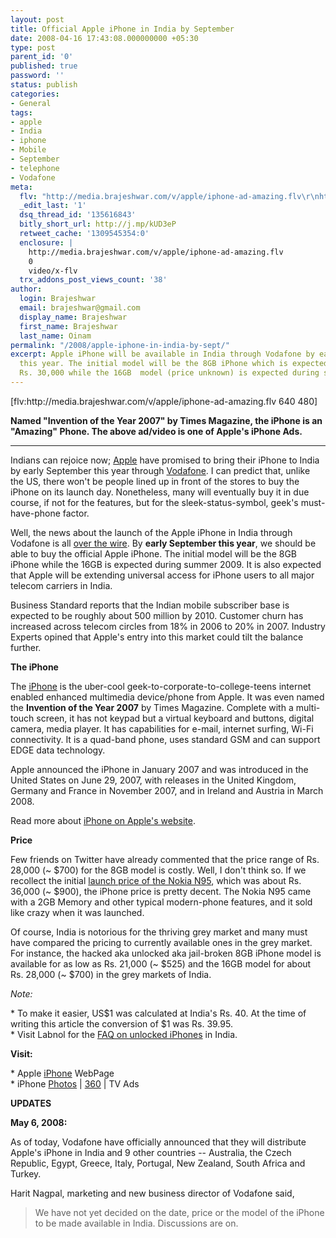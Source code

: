 ```yaml
---
layout: post
title: Official Apple iPhone in India by September
date: 2008-04-16 17:43:08.000000000 +05:30
type: post
parent_id: '0'
published: true
password: ''
status: publish
categories:
- General
tags:
- apple
- India
- iphone
- Mobile
- September
- telephone
- Vodafone
meta:
  flv: "http://media.brajeshwar.com/v/apple/iphone-ad-amazing.flv\r\nhttp://media.brajeshwar.com/v/apple/iphone-ad-amazing.jpg"
  _edit_last: '1'
  dsq_thread_id: '135616843'
  bitly_short_url: http://j.mp/kUD3eP
  retweet_cache: '1309545354:0'
  enclosure: |
    http://media.brajeshwar.com/v/apple/iphone-ad-amazing.flv
    0
    video/x-flv
  trx_addons_post_views_count: '38'
author:
  login: Brajeshwar
  email: brajeshwar@gmail.com
  display_name: Brajeshwar
  first_name: Brajeshwar
  last_name: Oinam
permalink: "/2008/apple-iphone-in-india-by-sept/"
excerpt: Apple iPhone will be available in India through Vodafone by early September
  this year. The initial model will be the 8GB iPhone which is expected to be under
  Rs. 30,000 while the 16GB  model (price unknown) is expected during summer 2009.
---
```

<p>[flv:http://media.brajeshwar.com/v/apple/iphone-ad-amazing.flv 640 480]</p>
<p><strong>Named "Invention of the Year 2007" by Times Magazine, the iPhone is an "Amazing" Phone. The above ad/video is one of Apple's iPhone Ads.</strong><br />
<hr />

<p>Indians can rejoice now; <a href="http://www.apple.com/">Apple</a> have promised to bring their iPhone to India by early September this year through <a href="http://www.vodafone.in/">Vodafone</a>. I can predict that, unlike the US, there won't be people lined up in front of the stores to buy the iPhone on its launch day. Nonetheless, many will eventually buy it in due course, if not for the features, but for the sleek-status-symbol, geek's must-have-phone factor.</p>
<p>Well, the news about the launch of the Apple iPhone in India through Vodafone is all <a href="http://news.google.com/news?hl=en&ned=&q=iphone+in+india&btnG=Search+News">over the wire</a>. By <strong>early September this year</strong>, we should be able to buy the official Apple iPhone. The initial model will be the 8GB iPhone while the 16GB is expected during summer 2009. It is also expected that Apple will be extending universal access for iPhone users to all major telecom carriers in India.</p>
<p>Business Standard reports that the Indian mobile subscriber base is expected to be roughly about 500 million by 2010. Customer churn has increased across telecom circles from 18% in 2006 to 20% in 2007. Industry Experts opined that Apple's entry into this market could tilt the balance further.</p>
<p><strong>The iPhone</strong></p>
<p>The <a href="http://www.apple.com/iphone/">iPhone</a> is the uber-cool geek-to-corporate-to-college-teens internet enabled enhanced multimedia device/phone from Apple. It was even named the <strong>Invention of the Year 2007</strong> by Times Magazine. Complete with a multi-touch screen, it has not keypad but a virtual keyboard and buttons, digital camera, media player. It has capabilities for e-mail, internet surfing, Wi-Fi connectivity. It is a quad-band phone, uses standard GSM and can support EDGE data technology.</p>
<p>Apple announced the iPhone in January 2007 and was introduced in the United States on June 29, 2007, with releases in the United Kingdom, Germany and France in November 2007, and in Ireland and Austria in March 2008.</p>
<p>Read more about <a href="http://www.apple.com/iphone/">iPhone on Apple's website</a>.</p>
<p><strong>Price</strong></p>
<p>Few friends on Twitter have already commented that the price range of Rs. 28,000 (~ $700) for the 8GB model is costly. Well, I don't think so. If we recollect the initial <a href="http://www.brajeshwar.com/2007/nokia-n95-the-ultimate-geek-phone/">launch price of the Nokia N95</a>, which was about Rs. 36,000 (~ $900), the iPhone price is pretty decent. The Nokia N95 came with a 2GB Memory and other typical modern-phone features, and it sold like crazy when it was launched.</p>
<p>Of course, India is notorious for the thriving grey market and many must have compared the pricing to currently available ones in the grey market. For instance, the hacked aka unlocked aka jail-broken 8GB iPhone model is available for as low as Rs. 21,000 (~ $525) and the 16GB model for about Rs. 28,000 (~ $700) in the grey markets of India.</p>
<p><em>Note:</em></p>
<p>* To make it easier, US$1 was calculated at India's Rs. 40. At the time of writing this article the conversion of $1 was Rs. 39.95.<br />
* Visit Labnol for the <a href="http://www.labnol.org/india/interesting/buy-iphone-in-india-from-wipro-hcl/700/">FAQ on unlocked iPhones</a> in India.</p>
<p><strong>Visit:</strong></p>
<p>* Apple <a href="http://www.apple.com/iphone/">iPhone</a> WebPage<br />
* iPhone <a href="http://www.apple.com/iphone/gallery/">Photos</a> | <a href="http://www.apple.com/iphone/gallery/360/">360</a> | TV Ads</p>
<p><strong>UPDATES</strong></p>
<p><strong>May 6, 2008:</strong></p>
<p>As of today, Vodafone have officially announced that they will distribute Apple's iPhone in India and 9 other countries -- Australia, the Czech Republic, Egypt, Greece, Italy, Portugal, New Zealand, South Africa and Turkey.</p>
<p>Harit Nagpal, marketing and new business director of Vodafone said,</p>
<blockquote><p>We have not yet decided on the date, price or the model of the iPhone to be made available in India. Discussions are on.</p></blockquote>
